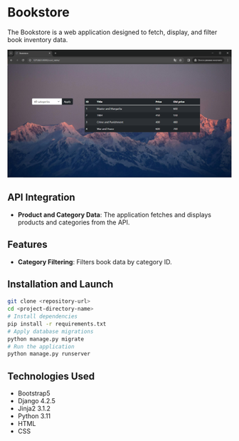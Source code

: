 # Bookstore

The Bookstore is a web application designed to fetch, display, and filter book inventory data.

![Screenshot](https://github.com/levina-anna/levina-anna.github.io/raw/main/images/Bookstore.png)

## API Integration

- **Product and Category Data**: The application fetches and displays products and categories from the API.

## Features

- **Category Filtering**: Filters book data by category ID.

## Installation and Launch

```bash
git clone <repository-url>
cd <project-directory-name>
# Install dependencies
pip install -r requirements.txt
# Apply database migrations
python manage.py migrate
# Run the application
python manage.py runserver
```

## Technologies Used

- Bootstrap5
- Django 4.2.5
- Jinja2 3.1.2
- Python 3.11
- HTML
- CSS